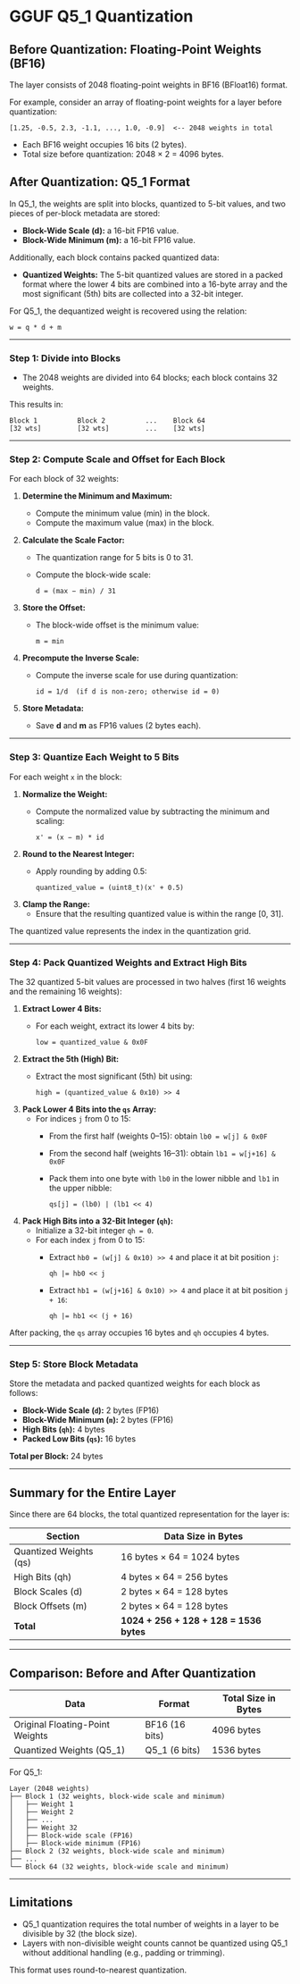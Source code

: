 # GGUF Q5_1 Quantization

## Before Quantization: Floating-Point Weights (BF16)

The layer consists of 2048 floating-point weights in BF16 (BFloat16) format.

For example, consider an array of floating-point weights for a layer before quantization:

    [1.25, -0.5, 2.3, -1.1, ..., 1.0, -0.9]  <-- 2048 weights in total

- Each BF16 weight occupies 16 bits (2 bytes).
- Total size before quantization: 2048 × 2 = 4096 bytes.

## After Quantization: Q5_1 Format

In Q5_1, the weights are split into blocks, quantized to 5-bit values, and two pieces of per-block metadata are stored:
- **Block-Wide Scale (d):** a 16-bit FP16 value.
- **Block-Wide Minimum (m):** a 16-bit FP16 value.

Additionally, each block contains packed quantized data:
- **Quantized Weights:** The 5-bit quantized values are stored in a packed format where the lower 4 bits are combined into a 16-byte array and the most significant (5th) bits are collected into a 32-bit integer.

For Q5_1, the dequantized weight is recovered using the relation:

    w = q * d + m

---

### Step 1: Divide into Blocks

- The 2048 weights are divided into 64 blocks; each block contains 32 weights.

This results in:

    Block 1          Block 2          ...    Block 64
    [32 wts]         [32 wts]         ...    [32 wts]

---

### Step 2: Compute Scale and Offset for Each Block

For each block of 32 weights:

1. **Determine the Minimum and Maximum:**
   - Compute the minimum value (min) in the block.
   - Compute the maximum value (max) in the block.

2. **Calculate the Scale Factor:**
   - The quantization range for 5 bits is 0 to 31.
   - Compute the block-wide scale:
     
         d = (max − min) / 31

3. **Store the Offset:**
   - The block-wide offset is the minimum value:
     
         m = min

4. **Precompute the Inverse Scale:**
   - Compute the inverse scale for use during quantization:
     
         id = 1/d  (if d is non-zero; otherwise id = 0)

5. **Store Metadata:**
   - Save **d** and **m** as FP16 values (2 bytes each).

---

### Step 3: Quantize Each Weight to 5 Bits

For each weight `x` in the block:

1. **Normalize the Weight:**
   - Compute the normalized value by subtracting the minimum and scaling:
     
         x' = (x − m) * id

2. **Round to the Nearest Integer:**
   - Apply rounding by adding 0.5:
     
         quantized_value = (uint8_t)(x' + 0.5)

3. **Clamp the Range:**
   - Ensure that the resulting quantized value is within the range [0, 31].

The quantized value represents the index in the quantization grid.

---

### Step 4: Pack Quantized Weights and Extract High Bits

The 32 quantized 5-bit values are processed in two halves (first 16 weights and the remaining 16 weights):

1. **Extract Lower 4 Bits:**
   - For each weight, extract its lower 4 bits by:
     
         low = quantized_value & 0x0F

2. **Extract the 5th (High) Bit:**
   - Extract the most significant (5th) bit using:
     
         high = (quantized_value & 0x10) >> 4

3. **Pack Lower 4 Bits into the `qs` Array:**
   - For indices `j` from 0 to 15:
     - From the first half (weights 0–15): obtain `lb0 = w[j] & 0x0F`
     - From the second half (weights 16–31): obtain `lb1 = w[j+16] & 0x0F`
     - Pack them into one byte with `lb0` in the lower nibble and `lb1` in the upper nibble:
       
           qs[j] = (lb0) | (lb1 << 4)

4. **Pack High Bits into a 32-Bit Integer (`qh`):**
   - Initialize a 32-bit integer `qh = 0`.
   - For each index `j` from 0 to 15:
     - Extract `hb0 = (w[j] & 0x10) >> 4` and place it at bit position `j`:
       
           qh |= hb0 << j
     - Extract `hb1 = (w[j+16] & 0x10) >> 4` and place it at bit position `j + 16`:
       
           qh |= hb1 << (j + 16)

After packing, the `qs` array occupies 16 bytes and `qh` occupies 4 bytes.

---

### Step 5: Store Block Metadata

Store the metadata and packed quantized weights for each block as follows:

- **Block-Wide Scale (`d`):** 2 bytes (FP16)
- **Block-Wide Minimum (`m`):** 2 bytes (FP16)
- **High Bits (`qh`):** 4 bytes
- **Packed Low Bits (`qs`):** 16 bytes

**Total per Block:** 24 bytes

---

## Summary for the Entire Layer

Since there are 64 blocks, the total quantized representation for the layer is:

| Section                    | Data Size in Bytes          |
|----------------------------|-----------------------------|
| Quantized Weights (qs)     | 16 bytes × 64 = 1024 bytes   |
| High Bits (qh)             | 4 bytes × 64 = 256 bytes     |
| Block Scales (d)           | 2 bytes × 64 = 128 bytes     |
| Block Offsets (m)          | 2 bytes × 64 = 128 bytes     |
| **Total**                  | **1024 + 256 + 128 + 128 = 1536 bytes** |

---

## Comparison: Before and After Quantization

| Data                                    | Format         | Total Size in Bytes |
|-----------------------------------------|----------------|---------------------|
| Original Floating-Point Weights         | BF16 (16 bits) | 4096 bytes          |
| Quantized Weights (Q5_1)                | Q5_1 (6 bits) | 1536 bytes          |

For Q5_1:

    Layer (2048 weights)
    ├── Block 1 (32 weights, block-wide scale and minimum)
    │   ├── Weight 1
    │   ├── Weight 2
    │   ├── ...
    │   ├── Weight 32
    │   ├── Block-wide scale (FP16)
    │   ├── Block-wide minimum (FP16)
    ├── Block 2 (32 weights, block-wide scale and minimum)
    ├── ...
    └── Block 64 (32 weights, block-wide scale and minimum)

---

## Limitations

- Q5_1 quantization requires the total number of weights in a layer to be divisible by 32 (the block size).
- Layers with non-divisible weight counts cannot be quantized using Q5_1 without additional handling (e.g., padding or trimming).

This format uses round-to-nearest quantization.
